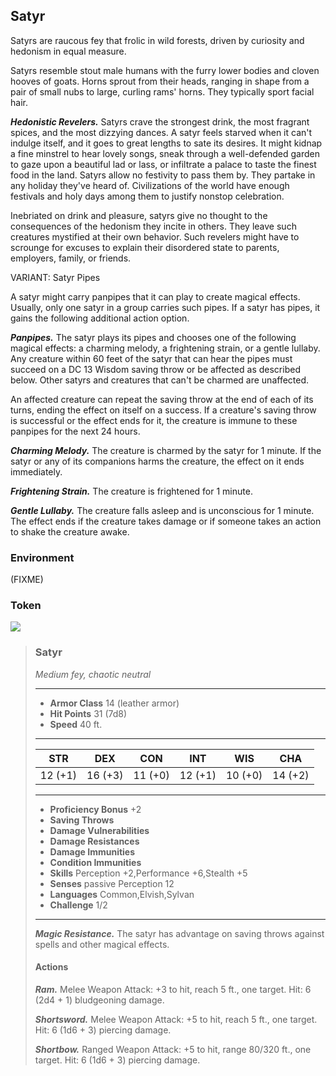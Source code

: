 ## Satyr
Satyrs are raucous fey that frolic in wild forests, driven by curiosity and hedonism in equal measure.

Satyrs resemble stout male humans with the furry lower bodies and cloven hooves of goats. Horns sprout from their heads, ranging in shape from a pair of small nubs to large, curling rams' horns. They typically sport facial hair.

***Hedonistic Revelers.*** Satyrs crave the strongest drink, the most fragrant spices, and the most dizzying dances. A satyr feels starved when it can't indulge itself, and it goes to great lengths to sate its desires. It might kidnap a fine minstrel to hear lovely songs, sneak through a well-defended garden to gaze upon a beautiful lad or lass, or infiltrate a palace to taste the finest food in the land. Satyrs allow no festivity to pass them by. They partake in any holiday they've heard of. Civilizations of the world have enough festivals and holy days among them to justify nonstop celebration.

Inebriated on drink and pleasure, satyrs give no thought to the consequences of the hedonism they incite in others. They leave such creatures mystified at their own behavior. Such revelers might have to scrounge for excuses to explain their disordered state to parents, employers, family, or friends.

VARIANT: Satyr Pipes

A satyr might carry panpipes that it can play to create magical effects. Usually, only one satyr in a group carries such pipes. If a satyr has pipes, it gains the following additional action option.

***Panpipes.*** The satyr plays its pipes and chooses one of the following magical effects: a charming melody, a frightening strain, or a gentle lullaby. Any creature within 60 feet of the satyr that can hear the pipes must succeed on a DC 13 Wisdom saving throw or be affected as described below. Other satyrs and creatures that can't be charmed are unaffected.

An affected creature can repeat the saving throw at the end of each of its turns, ending the effect on itself on a success. If a creature's saving throw is successful or the effect ends for it, the creature is immune to these panpipes for the next 24 hours.

***Charming Melody.*** The creature is charmed by the satyr for 1 minute. If the satyr or any of its companions harms the creature, the effect on it ends immediately.

***Frightening Strain.*** The creature is frightened for 1 minute.

***Gentle Lullaby.*** The creature falls asleep and is unconscious for 1 minute. The effect ends if the creature takes damage or if someone takes an action to shake the creature awake.

### Environment
(FIXME)

### Token
![](Satyr-Token.png)

>### Satyr
>*Medium fey, chaotic neutral*
>___
>- **Armor Class** 14 (leather armor)
>- **Hit Points** 31 (7d8)
>- **Speed** 40 ft.
>___
>|**STR**|**DEX**|**CON**|**INT**|**WIS**|**CHA**|
>|:---:|:---:|:---:|:---:|:---:|:---:|
>|12 (+1)|16 (+3)|11 (+0)|12 (+1)|10 (+0)|14 (+2)|
>
>___
>- **Proficiency Bonus** +2
>- **Saving Throws** 
>- **Damage Vulnerabilities** 
>- **Damage Resistances** 
>- **Damage Immunities** 
>- **Condition Immunities** 
>- **Skills** Perception +2,Performance +6,Stealth +5
>- **Senses** passive Perception 12
>- **Languages** Common,Elvish,Sylvan
>- **Challenge** 1/2
>___
>***Magic Resistance.*** The satyr has advantage on saving throws against spells and other magical effects.
>
>#### Actions
>***Ram.*** Melee Weapon Attack: +3 to hit, reach 5 ft., one target. Hit: 6 (2d4 + 1) bludgeoning damage.
>
>***Shortsword.*** Melee Weapon Attack: +5 to hit, reach 5 ft., one target. Hit: 6 (1d6 + 3) piercing damage.
>
>***Shortbow.*** Ranged Weapon Attack: +5 to hit, range 80/320 ft., one target. Hit: 6 (1d6 + 3) piercing damage.
>
